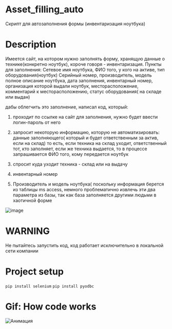 # Asset_filling_auto
Скрипт для автозаполнения формы (инвентаризация ноутбука)

# Description 
Имеется сайт, на котором нужно заполнять форму, хранящую данные о технике(конкретно ноутбук), короче говоря - инвентаризация.
Пункты для заполнения:
Сетевое имя ноутбука, ФИО того, у кого на активе, тип оборудования(ноутбук) Серийный номер, производитель, модель
полное описание ноутбука, дата заполнения, инвентарный номер, организация которой выдали ноутбук, месторасположение, 
комментарий к месторасположению, статус оборудования( на складе или выдан)

дабы облегчить это заполнение, написал код, который:
1) проходит по ссылке на сайт для заполнения, нужно будет ввести логин-пароль от него
2) запросит некоторую информацию, которую не автоматизировать: данные заполняющего( который и будет ответственным за актив, если
на склад)
то есть, если техника на склад уходит, ответственный тот, кто заполняет, если же техника выдается, то в процессе запрашивается 
ФИО того, кому передается ноутбук

3) спросит куда уходит техника - склад или на выдачу
4) инвентарный номер
5) Производитель и модель ноутбука( поскольку информация берется из таблицы ms access, немного проблематично извлечь эти два 
параметра из базы, так как база заполняется другими людьми в хаотичной форме

![image](https://github.com/eryonm/Asset_filling_auto/assets/53997175/ae0507fd-e22a-4a23-8b35-373b736d7bd2)

# WARNING
Не пытайтесь запустить код, код работает исключительно в локальной сети компании

# Project setup

`pip install selenium`
 `pip install pyodbc`

# Gif: How code works


![Анимация](https://github.com/eryonm/Asset_filling_auto/assets/53997175/19e4d551-d6b7-4611-81eb-0e3ba733a74c)

